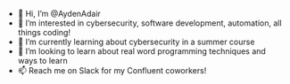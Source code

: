 - 👋 Hi, I’m @AydenAdair
- 👀 I’m interested in cybersecurity, software development, automation, all things coding!
- 🌱 I’m currently learning about cybersecurity in a summer course
- 💞️ I’m looking to learn about real word programming techniques and ways to learn
- 📫 Reach me on Slack for my Confluent coworkers!

<!---
AydenAdair/AydenAdair is a ✨ special ✨ repository because its `README.md` (this file) appears on your GitHub profile.
You can click the Preview link to take a look at your changes.
--->
